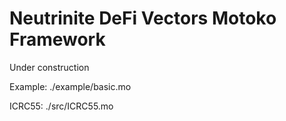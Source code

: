 # Neutrinite DeFi Vectors Motoko Framework

Under construction

Example: ./example/basic.mo

ICRC55: ./src/ICRC55.mo